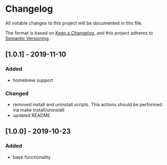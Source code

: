# Changelog
All notable changes to this project will be documented in this file.

The format is based on [Keep a Changelog](https://keepachangelog.com/en/1.0.0/),
and this project adheres to [Semantic Versioning](https://semver.org/spec/v2.0.0.html).

## [1.0.1] - 2019-11-10
### Added
- homebrew support

### Changed
- removed install and uninstall scripts. This actions should be performed via make install/uninstall
- updated README

## [1.0.0] - 2019-10-23
### Added
- base functionality
